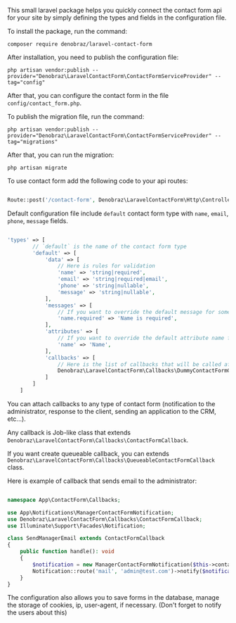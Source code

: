This small laravel package helps you quickly connect the contact form api for your site by simply defining the types and fields in the configuration file.

To install the package, run the command:

``composer require denobraz/laravel-contact-form``

After installation, you need to publish the configuration file:

``php artisan vendor:publish --provider="Denobraz\LaravelContactForm\ContactFormServiceProvider" --tag="config"``

After that, you can configure the contact form in the file `config/contact_form.php`.

To publish the migration file, run the command:

``php artisan vendor:publish --provider="Denobraz\LaravelContactForm\ContactFormServiceProvider" --tag="migrations"``

After that, you can run the migration:

``php artisan migrate``

To use contact form add the following code to your api routes:

```php

Route::post('/contact-form', Denobraz\LaravelContactForm\Http\Controllers\ContactFormController::class);

```

Default configuration file include `default` contact form type with `name`, `email`, `phone`, `message` fields.

```php

'types' => [
        // `default` is the name of the contact form type
        'default' => [
            'data' => [
                // Here is rules for validation
                'name' => 'string|required',
                'email' => 'string|required|email',
                'phone' => 'string|nullable',
                'message' => 'string|nullable',
            ],
            'messages' => [
                // If you want to override the default message for some field
                'name.required' => 'Name is required',
            ],
            'attributes' => [
                // If you want to override the default attribute name for some field
                'name' => 'Name',
            ],
            'callbacks' => [
                // Here is the list of callbacks that will be called after the form is validated
                Denobraz\LaravelContactForm\Callbacks\DummyContactFormCallback::class,
            ]
        ]
    ]
```

You can attach callbacks to any type of contact form (notification to the administrator, response to the client, sending an application to the CRM, etc...).

Any callback is Job-like class that extends `Denobraz\LaravelContactForm\Callbacks\ContactFormCallback`.

If you want create queueable callback, you can extends `Denobraz\LaravelContactForm\Callbacks\QueueableContactFormCallback` class.

Here is example of callback that sends email to the administrator:

```php

namespace App\ContactForm\Callbacks;

use App\Notifications\ManagerContactFormNotification;
use Denobraz\LaravelContactForm\Callbacks\ContactFormCallback;
use Illuminate\Support\Facades\Notification;

class SendManagerEmail extends ContactFormCallback
{
    public function handle(): void
    {
        $notification = new ManagerContactFormNotification($this->contactForm);
        Notification::route('mail', 'admin@test.com')->notify($notification);
    }
}

```

The configuration also allows you to save forms in the database, manage the storage of cookies, ip, user-agent, if necessary. (Don't forget to notify the users about this)
